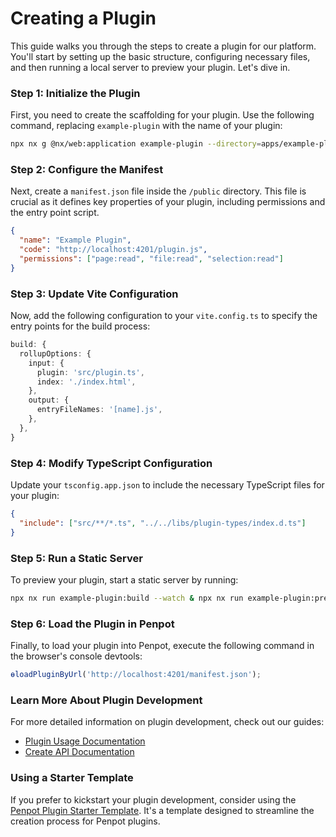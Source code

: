 # Creating a Plugin

This guide walks you through the steps to create a plugin for our platform. You'll start by setting up the basic structure, configuring necessary files, and then running a local server to preview your plugin. Let's dive in.

### Step 1: Initialize the Plugin

First, you need to create the scaffolding for your plugin. Use the following command, replacing `example-plugin` with the name of your plugin:

```sh
npx nx g @nx/web:application example-plugin --directory=apps/example-plugin
```

### Step 2: Configure the Manifest

Next, create a `manifest.json` file inside the `/public` directory. This file is crucial as it defines key properties of your plugin, including permissions and the entry point script.

```json
{
  "name": "Example Plugin",
  "code": "http://localhost:4201/plugin.js",
  "permissions": ["page:read", "file:read", "selection:read"]
}
```

### Step 3: Update Vite Configuration

Now, add the following configuration to your `vite.config.ts` to specify the entry points for the build process:

```typescript
build: {
  rollupOptions: {
    input: {
      plugin: 'src/plugin.ts',
      index: './index.html',
    },
    output: {
      entryFileNames: '[name].js',
    },
  },
}
```

### Step 4: Modify TypeScript Configuration

Update your `tsconfig.app.json` to include the necessary TypeScript files for your plugin:

```json
{
  "include": ["src/**/*.ts", "../../libs/plugin-types/index.d.ts"]
}
```

### Step 5: Run a Static Server

To preview your plugin, start a static server by running:

```sh
npx nx run example-plugin:build --watch & npx nx run example-plugin:preview
```

### Step 6: Load the Plugin in Penpot

Finally, to load your plugin into Penpot, execute the following command in the browser's console devtools:

```typescript
ɵloadPluginByUrl('http://localhost:4201/manifest.json');
```

### Learn More About Plugin Development

For more detailed information on plugin development, check out our guides:

- [Plugin Usage Documentation](docs/plugin-usage.md)
- [Create API Documentation](docs/create-api.md)

### Using a Starter Template

If you prefer to kickstart your plugin development, consider using the [Penpot Plugin Starter Template](https://github.com/penpot/penpot-plugin-starter-template). It's a template designed to streamline the creation process for Penpot plugins.
